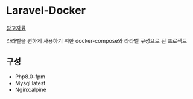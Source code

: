 # Laravel-Docker

[참고자료](https://www.digitalocean.com/community/tutorials/how-to-set-up-laravel-nginx-and-mysql-with-docker-compose)

라라벨을 편하게 사용하기 위한 docker-compose와 라라벨 구성으로 된 프로젝트

## 구성

- Php8.0-fpm
- Mysql:latest
- Nginx:alpine

